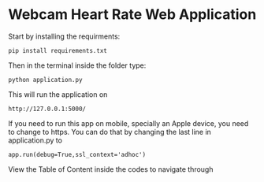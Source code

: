 # Webcam Heart Rate Web Application

Start by installing the requirments:
```
pip install requirements.txt 
```

Then in the terminal inside the folder type:
```
python application.py
```

This will run the application on 
```
http://127.0.0.1:5000/
```
If you need to run this app on mobile, specially an Apple device, you need to change to https.
You can do that by changing the last line in application.py to
```
app.run(debug=True,ssl_context='adhoc')
```
View the Table of Content inside the codes to navigate through
